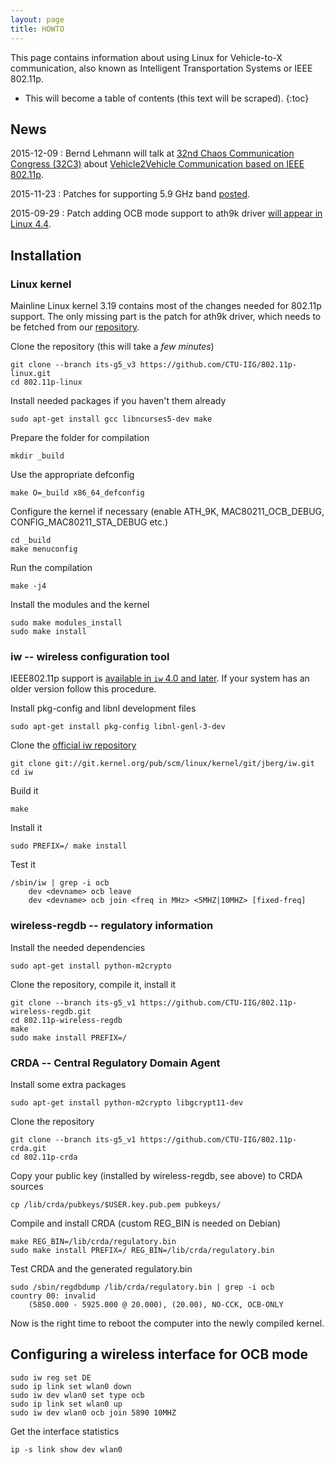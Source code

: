```yaml
---
layout: page
title: HOWTO
---
```


This page contains information about using Linux for Vehicle-to-X
communication, also known as Intelligent Transportation Systems or
IEEE 802.11p.

* This will become a table of contents (this text will be scraped).
{:toc}

News
------------

2015-12-09
: Bernd Lehmann will talk at
[32nd Chaos Communication Congress (32C3)](https://events.ccc.de/congress/2015/wiki/Main_Page)
about [Vehicle2Vehicle Communication based on IEEE 802.11p](http://halfnarp.events.ccc.de/).

2015-11-23
: Patches for supporting 5.9 GHz band [posted](https://www.mail-archive.com/ath9k-devel@lists.ath9k.org/msg13886.html).

2015-09-29
: Patch adding OCB mode support to ath9k driver
  [will appear in Linux 4.4](http://mid.gmane.org/20150929074312.5DB17140D97@smtp.codeaurora.org).


Installation
------------

### Linux kernel

Mainline Linux kernel 3.19 contains most of the changes needed
for 802.11p support. The only missing part is the patch for ath9k
driver, which needs to be fetched from our
[repository](https://github.com/CTU-IIG/802.11p-linux.git).

Clone the repository (this will take a *few minutes*)

    git clone --branch its-g5_v3 https://github.com/CTU-IIG/802.11p-linux.git
    cd 802.11p-linux

Install needed packages if you haven't them already

    sudo apt-get install gcc libncurses5-dev make

Prepare the folder for compilation

    mkdir _build

Use the appropriate defconfig

    make O=_build x86_64_defconfig

Configure the kernel if necessary (enable ATH_9K, MAC80211_OCB_DEBUG,
CONFIG_MAC80211_STA_DEBUG etc.)

    cd _build
    make menuconfig

Run the compilation

    make -j4

Install the modules and the kernel

    sudo make modules_install
    sudo make install


### iw -- wireless configuration tool

IEEE802.11p support is
[available in `iw` 4.0 and later](https://git.kernel.org/cgit/linux/kernel/git/jberg/iw.git/commit/?id=3955e5247806b94261ed2fc6d34c54e6cdee6676).
If your system has an older version follow this procedure.

Install pkg-config and libnl development files

    sudo apt-get install pkg-config libnl-genl-3-dev

Clone the
[official iw repository](http://git.kernel.org/cgit/linux/kernel/git/jberg/iw.git)

    git clone git://git.kernel.org/pub/scm/linux/kernel/git/jberg/iw.git
    cd iw

Build it

    make

Install it

    sudo PREFIX=/ make install

Test it

    /sbin/iw | grep -i ocb
     	dev <devname> ocb leave
     	dev <devname> ocb join <freq in MHz> <5MHZ|10MHZ> [fixed-freq]


### wireless-regdb -- regulatory information

Install the needed dependencies

    sudo apt-get install python-m2crypto

Clone the repository, compile it, install it

    git clone --branch its-g5_v1 https://github.com/CTU-IIG/802.11p-wireless-regdb.git
    cd 802.11p-wireless-regdb
    make
    sudo make install PREFIX=/


### CRDA -- Central Regulatory Domain Agent

Install some extra packages

    sudo apt-get install python-m2crypto libgcrypt11-dev

Clone the repository

    git clone --branch its-g5_v1 https://github.com/CTU-IIG/802.11p-crda.git
    cd 802.11p-crda

Copy your public key (installed by wireless-regdb, see above) to CRDA sources

    cp /lib/crda/pubkeys/$USER.key.pub.pem pubkeys/

Compile and install CRDA (custom REG_BIN is needed on Debian)

    make REG_BIN=/lib/crda/regulatory.bin
    sudo make install PREFIX=/ REG_BIN=/lib/crda/regulatory.bin

Test CRDA and the generated regulatory.bin

    sudo /sbin/regdbdump /lib/crda/regulatory.bin | grep -i ocb
    country 00: invalid
     	(5850.000 - 5925.000 @ 20.000), (20.00), NO-CCK, OCB-ONLY


Now is the right time to reboot the computer into the newly compiled
kernel.


Configuring a wireless interface for OCB mode
-------------------------------------------

    sudo iw reg set DE
    sudo ip link set wlan0 down
    sudo iw dev wlan0 set type ocb
    sudo ip link set wlan0 up
    sudo iw dev wlan0 ocb join 5890 10MHZ

Get the interface statistics

    ip -s link show dev wlan0
